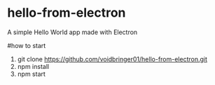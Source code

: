 # hello-from-electron
A simple Hello World app made with Electron

#how to start
1. git clone https://github.com/voidbringer01/hello-from-electron.git
2. npm install
3. npm start
